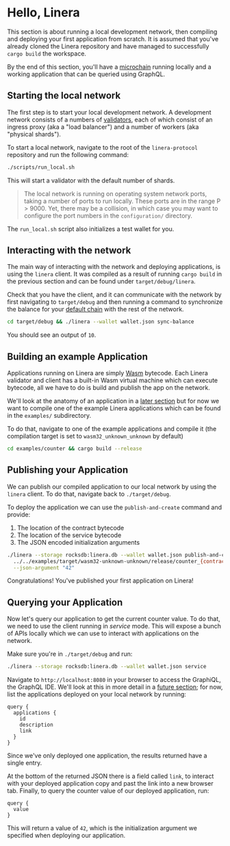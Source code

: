 # Hello, Linera

This section is about running a local development network, then compiling and deploying
your first application from scratch. It is assumed that you've already cloned the Linera
repository and have managed to successfully `cargo build` the workspace.

By the end of this section, you'll have a [microchain](../core_concepts/micro_chains.md)
running locally and a working application that can be queried using GraphQL.

## Starting the local network

The first step is to start your local development network.
A development network consists of a numbers of [validators](../core_concepts/validators.md), each
of which consist of an ingress proxy (aka a "load balancer") and a number of workers (aka "physical shards").

To start a local network, navigate to the root of the `linera-protocol`
repository and run the following command:

```bash
./scripts/run_local.sh
```

This will start a validator with the default number of shards.

> The local network is running on operating system network ports, taking a number of ports
> to run locally. These ports are in the range P > 9000. Yet, there may be a collision, in
> which case you may want to configure the port numbers in the `configuration/` directory.

The `run_local.sh` script also initializes a test wallet for you.

## Interacting with the network

The main way of interacting with the network and deploying applications, is
using the `linera` client. It was compiled as a result of running `cargo build`
in the previous section and can be found under `target/debug/linera`.

Check that you have the client, and it can communicate with the network by
first navigating to `target/debug` and then running a command to synchronize the
balance for
your [default chain](../core_concepts/wallet.md) with the rest of the network.

```bash
cd target/debug && ./linera --wallet wallet.json sync-balance
```

You should see an output of `10`.

## Building an example Application

Applications running on Linera are simply [Wasm](https://webassembly.org/)
bytecode. Each Linera validator and client has a built-in Wasm virtual machine
which can execute bytecode, all we have to do is build and publish the app on
the network.

We'll look at the anatomy of an application in
a [later section](../core_concepts/applications.md) but for now we want to compile one of the
example Linera applications which can be found in the `examples/`
subdirectory.

To do that, navigate to one of the example applications and compile it (the
compilation target is set to `wasm32_unknown_unknown` by default)

```bash
cd examples/counter && cargo build --release
```

## Publishing your Application

We can publish our compiled application to our local network by using
the `linera` client. To do that, navigate back to `./target/debug`.

To deploy the application we can use the `publish-and-create` command and provide:

1. The location of the contract bytecode
2. The location of the service bytecode
3. The JSON encoded initialization arguments

```bash
./linera --storage rocksdb:linera.db --wallet wallet.json publish-and-create \
  ../../examples/target/wasm32-unknown-unknown/release/counter_{contract,service}.wasm \
  --json-argument "42"
```

Congratulations! You've published your first application on Linera!

## Querying your Application

Now let's query our application to get the current counter value. To do that, we need to
use the client running in _service_ mode. This will expose a bunch of APIs locally which
we can use to interact with applications on the network.

Make sure you're in `./target/debug` and run:

```bash
./linera --storage rocksdb:linera.db --wallet wallet.json service
```

<!-- TODO: add graphiql image here -->

Navigate to `http://localhost:8080` in your browser to access the GraphiQL, the
GraphQL IDE. We'll look at this in more detail in
a [future section](../core_concepts/wallet.md#graphql); for now, list the applications deployed on your
local network by running:

```gql
query {
  applications {
    id
    description
    link
  }
}
```

Since we've only deployed one application, the results returned have a single
entry.

At the bottom of the returned JSON there is a field called `link`, to interact
with your deployed application copy and past the link into a new browser tab.
Finally, to query the counter value of our deployed application, run:

```gql
query {
  value
}
```

This will return a value of `42`, which is the initialization argument we
specified when deploying our application.
